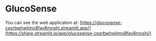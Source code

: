 # GlucoSense
You can see the web application at: [https://glucosense-cpsrbwhwljmo8fay8mnshj.streamlit.app/](https://share.streamlit.io/app/glucosense-cpsrbwhwljmo8fay8mnshj/) 
